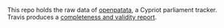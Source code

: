 This repo holds the raw data of [openpatata](https://github.com/openpatata/openpatata), a Cypriot parliament tracker. Travis produces a [completeness and validity report](https://travis-ci.org/openpatata/openpatata-data).
